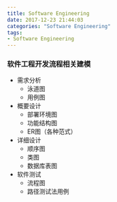 ```yaml
---
title: Software Engineering
date: 2017-12-23 21:44:03
categories: "Software Engineering"
tags:
- Software Engineering
---
```


### 软件工程开发流程相关建模

- 需求分析
    - 泳道图
    - 用例图
- 概要设计
    - 部署环境图
    - 功能结构图
    - ER图（各种范式）
- 详细设计
    - 顺序图
    - 类图
    - 数据库表图
- 软件测试
    - 流程图
    - 路径测试法用例
